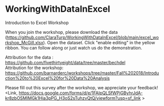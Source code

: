 # WorkingWithDataInExcel
Introduction to Excel Workshop

When you join the workshop, please download the data (https://github.com/ClaraTurp/WorkingWithDataInExcel/blob/main/excel_workshop_McGill.xlsx). Open the dataset. Click "enable editing" in the yellow ribbon. You can follow along or just watch us do the demonstration.

Attribution for the data : https://github.com/fivethirtyeight/data/tree/master/bechdel <br>
Attribution for the workshop: https://github.com/barnarderc/workshops/tree/master/Fall%202018/Introduction%20to%20Excel%20for%20Data%20Analysis <br>

Please fill out this survey after the workshop, we appreciate your feedback! 
<Link, https://docs.google.com/forms/d/e/1FAIpQLSfWPjGByhrJdA-kr8zbOSMIMGk1Hia3pPG_H3oS2sTuhzvQtQ/viewform?usp=sf_link >

